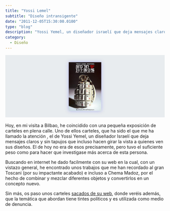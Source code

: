 ```yaml
---
title: "Yossi Lemel"
subtitle: "Diseño intransigente"
date: "2011-12-05T15:30:00.0100"
type: "blog"
description: "Yossi Yemel, un diseñador israelí que deja mensajes claros y sin tapujos"
category:
  - Diseño
---
```


![Cartel](/../../content/images/posts/yossi-lemel-1.jpg)

Hoy, en mi visita a Bilbao, he coincidido con una pequeña exposición de carteles en plena calle. Uno de ellos carteles, que ha sido el que me ha llamado la atención , el de Yossi Yemel, un diseñador Israelí que deja mensajes claros y sin tapujos que incluso hacen girar la vista a quienes ven sus diseños. El de hoy no era de esos precisamente, pero tuvo el suficiente peso como para hacer que investigase más acerca de esta persona.

Buscando en internet he dado facilmente con su web en la cual, con un vistazo general, he encontrado unos trabajos que me han recordado al gran Toscani (por su impactante acabado) e incluso a Chema Madoz, por el hecho de combinar y mezclar diferentes objetos y convertirlos en un concepto nuevo.

Sin más, os paso unos carteles [sacados de su web](https://www.yossilemel.com), donde veréis además, que la temática que abordan tiene tintes políticos y es utilizada como medio de denuncia.
